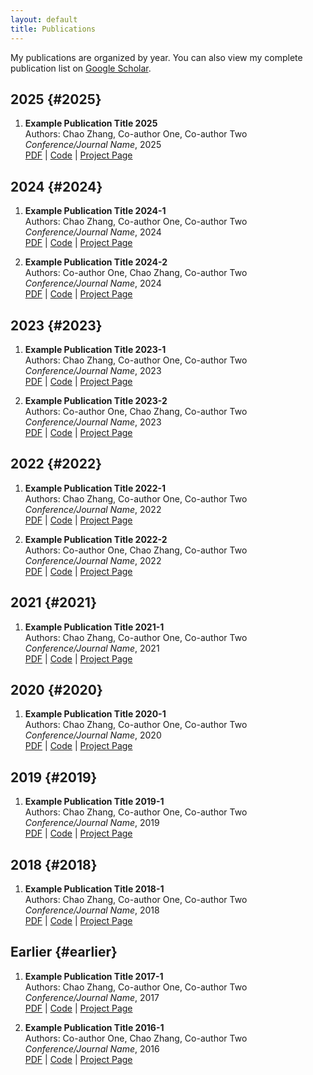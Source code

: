 ```yaml
---
layout: default
title: Publications
---
```


My publications are organized by year. You can also view my complete publication list on [Google Scholar](https://scholar.google.com).

## 2025 {#2025}

1. **Example Publication Title 2025**  
   Authors: Chao Zhang, Co-author One, Co-author Two  
   *Conference/Journal Name*, 2025  
   [PDF](#) | [Code](#) | [Project Page](#)

## 2024 {#2024}

1. **Example Publication Title 2024-1**  
   Authors: Chao Zhang, Co-author One, Co-author Two  
   *Conference/Journal Name*, 2024  
   [PDF](#) | [Code](#) | [Project Page](#)

2. **Example Publication Title 2024-2**  
   Authors: Co-author One, Chao Zhang, Co-author Two  
   *Conference/Journal Name*, 2024  
   [PDF](#) | [Code](#) | [Project Page](#)

## 2023 {#2023}

1. **Example Publication Title 2023-1**  
   Authors: Chao Zhang, Co-author One, Co-author Two  
   *Conference/Journal Name*, 2023  
   [PDF](#) | [Code](#) | [Project Page](#)

2. **Example Publication Title 2023-2**  
   Authors: Co-author One, Chao Zhang, Co-author Two  
   *Conference/Journal Name*, 2023  
   [PDF](#) | [Code](#) | [Project Page](#)

## 2022 {#2022}

1. **Example Publication Title 2022-1**  
   Authors: Chao Zhang, Co-author One, Co-author Two  
   *Conference/Journal Name*, 2022  
   [PDF](#) | [Code](#) | [Project Page](#)

2. **Example Publication Title 2022-2**  
   Authors: Co-author One, Chao Zhang, Co-author Two  
   *Conference/Journal Name*, 2022  
   [PDF](#) | [Code](#) | [Project Page](#)

## 2021 {#2021}

1. **Example Publication Title 2021-1**  
   Authors: Chao Zhang, Co-author One, Co-author Two  
   *Conference/Journal Name*, 2021  
   [PDF](#) | [Code](#) | [Project Page](#)

## 2020 {#2020}

1. **Example Publication Title 2020-1**  
   Authors: Chao Zhang, Co-author One, Co-author Two  
   *Conference/Journal Name*, 2020  
   [PDF](#) | [Code](#) | [Project Page](#)

## 2019 {#2019}

1. **Example Publication Title 2019-1**  
   Authors: Chao Zhang, Co-author One, Co-author Two  
   *Conference/Journal Name*, 2019  
   [PDF](#) | [Code](#) | [Project Page](#)

## 2018 {#2018}

1. **Example Publication Title 2018-1**  
   Authors: Chao Zhang, Co-author One, Co-author Two  
   *Conference/Journal Name*, 2018  
   [PDF](#) | [Code](#) | [Project Page](#)

## Earlier {#earlier}

1. **Example Publication Title 2017-1**  
   Authors: Chao Zhang, Co-author One, Co-author Two  
   *Conference/Journal Name*, 2017  
   [PDF](#) | [Code](#) | [Project Page](#)

2. **Example Publication Title 2016-1**  
   Authors: Co-author One, Chao Zhang, Co-author Two  
   *Conference/Journal Name*, 2016  
   [PDF](#) | [Code](#) | [Project Page](#)